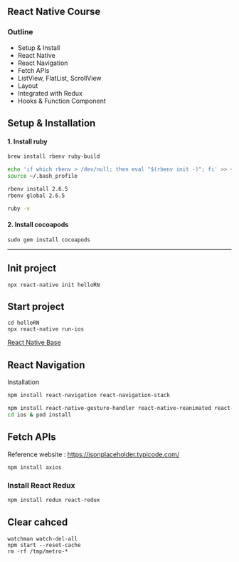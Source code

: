## React Native Course

### Outline

* Setup & Install
* React Native
* React Navigation
* Fetch APIs 
* ListView, FlatList, ScrollView
* Layout
* Integrated with Redux
* Hooks & Function Component

## Setup & Installation

#### 1. Install ruby

```bash
brew install rbenv ruby-build

echo 'if which rbenv > /dev/null; then eval "$(rbenv init -)"; fi' >> ~/.bash_profile
source ~/.bash_profile

rbenv install 2.6.5
rbenv global 2.6.5

ruby -v
```

#### 2. Install cocoapods

```
sudo gem install cocoapods
```

---

## Init project

```
npx react-native init helloRN
```

## Start project

```
cd helloRN
npx react-native run-ios
```

[React Native Base](https://docs.nativebase.io/)

## React Navigation

Installation

```bash
npm install react-navigation react-navigation-stack

npm install react-native-gesture-handler react-native-reanimated react-native-screens
cd ios & pod install
```

## Fetch APIs

Reference website : https://jsonplaceholder.typicode.com/

```
npm install axios
```

### Install React Redux

```bash
npm install redux react-redux
```

## Clear cahced

```
watchman watch-del-all
npm start --reset-cache
rm -rf /tmp/metro-*
```
